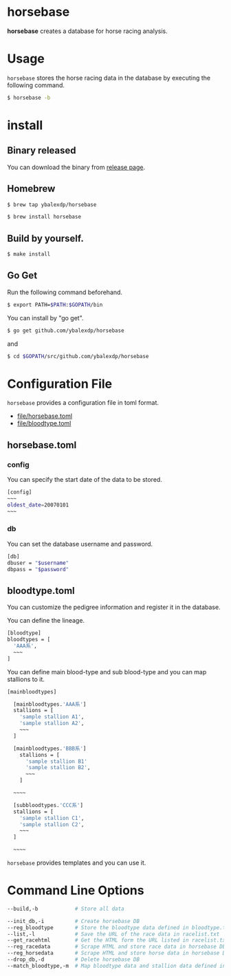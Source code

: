 horsebase
======================

**horsebase** creates a database for horse racing analysis.  

# Usage
`horsebase` stores the horse racing data in the database by executing the following command.  
```bash
$ horsebase -b
```  

# install

## Binary released
You can download the binary from [release page](https://github.com/ybalexdp/horsebase/releases).

## Homebrew
```bash
$ brew tap ybalexdp/horsebase
```

```bash
$ brew install horsebase
```

## Build by yourself.  
```bash
$ make install  
```  
## Go Get
Run the following command beforehand.
```bash
$ export PATH=$PATH:$GOPATH/bin
```

You can install by "go get".  
```bash
$ go get github.com/ybalexdp/horsebase  
```

and

```bash
$ cd $GOPATH/src/github.com/ybalexdp/horsebase  
```

# Configuration File
`horsebase` provides a configuration file in toml format.
* [file/horsebase.toml](#horsebasetoml)
* [file/bloodtype.toml](#bloodtypetoml)

## horsebase.toml

### config
You can specify the start date of the data to be stored.

```bash
[config]  
~~~
oldest_date=20070101  
~~~
```

### db
You can set the database username and password.  

```bash
[db]  
dbuser = "$username"  
dbpass = "$password"  
```

## bloodtype.toml
You can customize the pedigree information and register it in the database.  

You can define the lineage.  

```bash
[bloodtype]  
bloodtypes = [  
  'AAA系',  
  ~~~  
]  
```

You can define main blood-type and sub blood-type and you can map stallions to it.

```bash
[mainbloodtypes]  

  [mainbloodtypes.'AAA系']  
  stallions = [  
    'sample stallion A1',  
    'sample stallion A2',  
    ~~~
  ]  

  [mainbloodtypes.'BBB系']  
    stallions = [  
      'sample stallion B1'  
      'sample stallion B2',  
      ~~~  
    ]  

  ~~~~  

  [subbloodtypes.'CCC系']  
  stallions = [  
    'sample stallion C1',  
    'sample stallion C2',  
    ~~~  
  ]  

  ~~~~  

```

`horsebase` provides templates and you can use it.

# Command Line Options
```bash
--build,-b            # Store all data  

--init_db,-i          # Create horsebase DB  
--reg_bloodtype       # Store the bloodtype data defined in bloodtype.toml in horsebase DB  
--list,-l             # Save the URL of the race data in racelist.txt  
--get_racehtml        # Get the HTML form the URL listed in racelist.txt  
--reg_racedata        # Scrape HTML and store race data in horsebase DB  
--reg_horsedata       # Scrape HTML and store horse data in horsebase DB  
--drop_db,-d          # Delete horsebase DB  
--match_bloodtype,-m  # Map bloodtype data and stallion data defined in bloodtype.toml  

```
